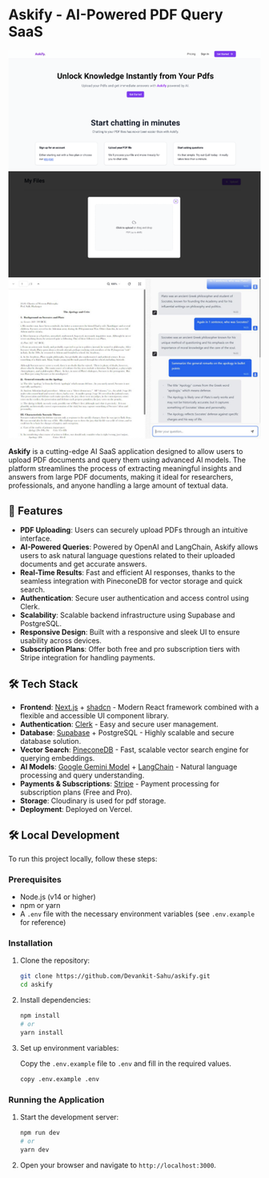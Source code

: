 # Askify - AI-Powered PDF Query SaaS

![HomePage Preview](public/homepage.png)
![FileUpload Preview](public/fileupload-preview.png)
![ChatInterface Preview](public/preview.jpg)

**Askify** is a cutting-edge AI SaaS application designed to allow users to upload PDF documents and query them using advanced AI models. The platform streamlines the process of extracting meaningful insights and answers from large PDF documents, making it ideal for researchers, professionals, and anyone handling a large amount of textual data.

## 🚀 Features

- **PDF Uploading**: Users can securely upload PDFs through an intuitive interface.
- **AI-Powered Queries**: Powered by OpenAI and LangChain, Askify allows users to ask natural language questions related to their uploaded documents and get accurate answers.
- **Real-Time Results**: Fast and efficient AI responses, thanks to the seamless integration with PineconeDB for vector storage and quick search.
- **Authentication**: Secure user authentication and access control using Clerk.
- **Scalability**: Scalable backend infrastructure using Supabase and PostgreSQL.
- **Responsive Design**: Built with a responsive and sleek UI to ensure usability across devices.
- **Subscription Plans**: Offer both free and pro subscription tiers with Stripe integration for handling payments.

## 🛠️ Tech Stack

- **Frontend**: [Next.js](https://nextjs.org/) + [shadcn](https://shadcn.dev/) - Modern React framework combined with a flexible and accessible UI component library.
- **Authentication**: [Clerk](https://clerk.dev/) - Easy and secure user management.
- **Database**: [Supabase](https://supabase.io/) + PostgreSQL - Highly scalable and secure database solution.
- **Vector Search**: [PineconeDB](https://www.pinecone.io/) - Fast, scalable vector search engine for querying embeddings.
- **AI Models**: [Google Gemini Model](https://js.langchain.com/docs/integrations/platforms/google/) + [LangChain](https://js.langchain.com/docs/introduction/) - Natural language processing and query understanding.
- **Payments & Subscriptions**: [Stripe](https://stripe.com/) - Payment processing for subscription plans (Free and Pro).
- **Storage**: Cloudinary is used for pdf storage.
- **Deployment**: Deployed on Vercel.

## 🛠️ Local Development

To run this project locally, follow these steps:

### Prerequisites

- Node.js (v14 or higher)
- npm or yarn
- A `.env` file with the necessary environment variables (see `.env.example` for reference)

### Installation

1. Clone the repository:

   ```sh
   git clone https://github.com/Devankit-Sahu/askify.git
   cd askify
   ```

2. Install dependencies:

   ```sh
   npm install
   # or
   yarn install
   ```

3. Set up environment variables:

   Copy the `.env.example` file to `.env` and fill in the required values.

   ```sh
   copy .env.example .env
   ```

### Running the Application

1. Start the development server:

   ```sh
   npm run dev
   # or
   yarn dev
   ```

2. Open your browser and navigate to `http://localhost:3000`.
